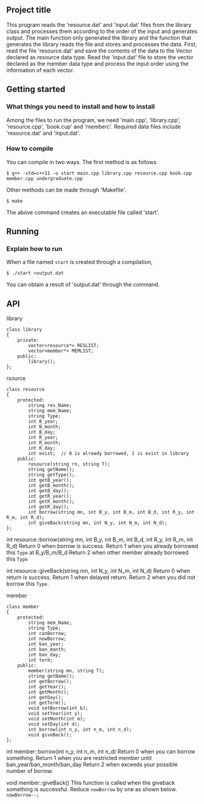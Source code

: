 Project title
------
 This program reads the 'resource.dat' and 'input.dat' files from the library class and processes them according to the order of the input and generates output.
The main function only generated the library and the function that generates the library reads the file and stores and processes the data.
First, read the file 'resource.dat' and save the contents of the data to the Vector declared as resource data type.
Read the 'input.dat' file to store the vector declared as the member data type and process the input order using the information of each vector.

Getting started
-----
### What things you need to install and how to install
Among the files to run the program, we need 'main.cpp', 'library.cpp', 'resource.cpp', 'book.cup' and 'memberc'.
Required data files include 'resource.dat' and 'input.dat'.
### How to compile
You can compile in two ways. The first method is as follows.
```
$ g++ -std=c++11 -o start main.cpp library.cpp resource.cpp book.cpp member.cpp undergraduate.cpp
```
Other methods can be made through 'Makefile'.
```
$ make
```
The above command creates an executable file called 'start'.

Running
-----------
### Explain how to run
When a file named `start` is created through a compilation,
```
$ ./start >output.dat
```
You can obtain a result of 'output.dat' through the command.

API
--------
library
```
class library
{
	private:
		vector<resource*> RESLIST;
		vector<member*> MEMLIST;
	public:
		library();
};
```
rsource
```
class resource
{
	protected:
		string res_Name;
		string mem_Name;
		string Type;
		int B_year;
		int B_month;
		int B_day;
		int R_year;
		int R_month;
		int R_day;
		int exist;	// 0 is already borrowed, 1 is exist in library
	public:
		resource(string rn, string T);
		string getName();
		string getType();
		int getB_year();
		int getB_month();
		int getB_day();
		int getR_year();
		int getR_month();
		int getR_day();
		int borrow(string mn, int B_y, int B_m, int B_d, int R_y, int R_m, int R_d);
		int giveBack(string mn, int N_y, int N_m, int N_d);
};
```
int resource::borrow(string mn, int B_y, int B_m, int B_d, int R_y, int R_m, int R_d)
Return 0 when borrow is success.
Return 1 when you already borrowed this `Type` at B_y/B_m/B_d
Return 2 when other member already borrowed this `Type`

int resource::giveBack(string mn, int N_y, int N_m, int N_d)
Return 0 when return is success.
Return 1 when delayed return.
Return 2 when you did not borrow this `Type`.

member
```
class member
{
	protected:
		string mem_Name;
		string Type;
		int canBorrow;
		int nowBorrow;
		int ban_year;
		int ban_month;
		int ban_day;
		int term;		
	public:
		member(string mn, string T);
		string getName();
		int getBorrow();
		int getYear();
		int getMonth();
		int getDay();
		int getTerm();
		void setBorrow(int b);
		void setYear(int y);
		void setMonth(int m);
		void setDay(int d);
		int borrow(int n_y, int n_m, int n_d);
		void giveBack();
};
```

int member::borrow(int n_y, int n_m, int n_d)
Return 0 when you can borrow something.
Return 1 when you are restricted member until ban_year/ban_month/ban_day
Return 2 when exceeds your possible number of borrow.

void member::giveBack()
This function is called when the giveback something is successful.
Reduce `nowBorrow` by one as shown below.
`
nowBorrow--;
`
